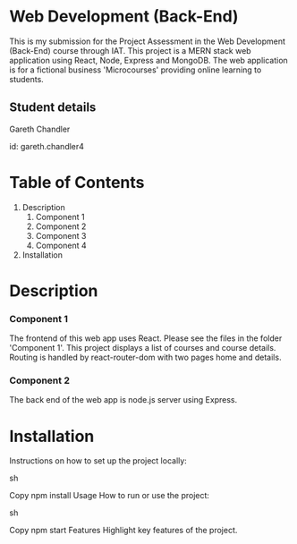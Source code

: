 # Web Development (Back-End)
This is my submission for the Project Assessment in the Web Development (Back-End) course through IAT. This project is a MERN stack web application using React, Node, Express and MongoDB. The web application is for a fictional business 'Microcourses' providing online learning to students.

## Student details
Gareth Chandler

id: gareth.chandler4


# Table of Contents
1. Description
   1. Component 1
   2. Component 2
   3. Component 3
   4. Component 4
3. Installation


# Description
### Component 1
The frontend of this web app uses React. Please see the files in the folder 'Component 1'. This project displays a list of courses and course details. Routing is handled by react-router-dom with two pages home and details.

### Component 2
The back end of the web app is node.js server using Express. 

# Installation
Instructions on how to set up the project locally:

sh

Copy
npm install
Usage
How to run or use the project:

sh

Copy
npm start
Features
Highlight key features of the project.

